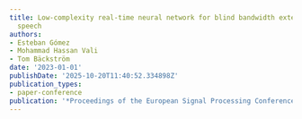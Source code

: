 ```yaml
---
title: Low-complexity real-time neural network for blind bandwidth extension of wideband
  speech
authors:
- Esteban Gómez
- Mohammad Hassan Vali
- Tom Bäckström
date: '2023-01-01'
publishDate: '2025-10-20T11:40:52.334898Z'
publication_types:
- paper-conference
publication: '*Proceedings of the European Signal Processing Conference (EUSIPCO)*'
---
```

